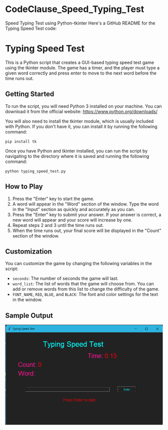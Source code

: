 # CodeClause_Speed_Typing_Test
Speed Typing Test using Python-tkinter
Here's a GitHub README for the Typing Speed Test code:

# Typing Speed Test

This is a Python script that creates a GUI-based typing speed test game using the tkinter module. The game has a timer, and the player must type a given word correctly and press enter to move to the next word before the time runs out. 

## Getting Started

To run the script, you will need Python 3 installed on your machine. You can download it from the official website: https://www.python.org/downloads/

You will also need to install the tkinter module, which is usually included with Python. If you don't have it, you can install it by running the following command:

```
pip install tk
```

Once you have Python and tkinter installed, you can run the script by navigating to the directory where it is saved and running the following command:

```
python typing_speed_test.py
```

## How to Play

1. Press the "Enter" key to start the game.
2. A word will appear in the "Word" section of the window. Type the word in the "Input" section as quickly and accurately as you can.
3. Press the "Enter" key to submit your answer. If your answer is correct, a new word will appear and your score will increase by one.
4. Repeat steps 2 and 3 until the time runs out.
5. When the time runs out, your final score will be displayed in the "Count" section of the window.

## Customization

You can customize the game by changing the following variables in the script:

- `seconds`: The number of seconds the game will last.
- `word_list`: The list of words that the game will choose from. You can add or remove words from this list to change the difficulty of the game.
- `FONT_NAME`, `RED`, `BLUE`, and `BLACK`: The font and color settings for the text in the window.

## Sample Output
<img src="Screenshot 2023-07-28 221914.png">
